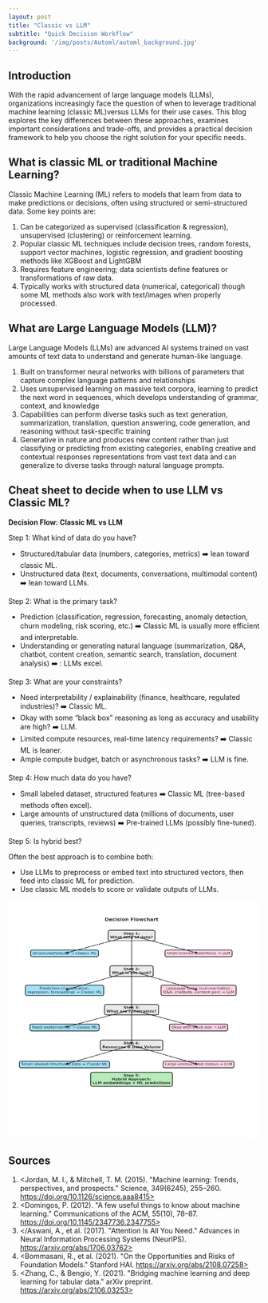 ```yaml
---
layout: post
title: "Classic vs LLM"
subtitle: "Quick Decision Workflow"
background: '/img/posts/Automl/automl_background.jpg'
---
```

## Introduction
With the rapid advancement of large language models (LLMs), organizations increasingly face the question of when to leverage traditional machine learning (classic ML)versus LLMs for their use cases. This blog explores the key differences between these approaches, examines important considerations and trade-offs, and provides a practical decision framework to help you choose the right solution for your specific needs.

## What is classic ML or traditional Machine Learning?
Classic Machine Learning (ML) refers to models that learn from data to make predictions or decisions, often using structured or semi-structured data. Some key points are:
1. Can be categorized as supervised (classification & regression), unsupervised (clustering) or reinforcement learning.
2. Popular classic ML techniques include decision trees, random forests, support vector machines, logistic regression, and gradient boosting methods like XGBoost and LightGBM
3. Requires feature engineering; data scientists define features or transformations of raw data.
4. Typically works with structured data (numerical, categorical) though some ML methods also work with text/images when properly processed.

## What are Large Language Models (LLM)?
Large Language Models (LLMs) are advanced AI systems trained on vast amounts of text data to understand and generate human-like language.
1. Built on transformer neural networks with billions of parameters that capture complex language patterns and relationships
2. Uses unsupervised learning on massive text corpora, learning to predict the next word in sequences, which develops understanding of grammar, context, and knowledge
3. Capabilities can perform diverse tasks such as text generation, summarization, translation, question answering, code generation, and reasoning without task-specific training
4. Generative in nature and produces new content rather than just classifying or predicting from existing categories, enabling creative and contextual responses
representations from vast text data and can generalize to diverse tasks through natural language prompts.

## Cheat sheet to decide when to use LLM vs Classic ML?

**Decision Flow: Classic ML vs LLM**

Step 1: What kind of data do you have?
* Structured/tabular data (numbers, categories, metrics) :arrow_right: lean toward classic ML.
* Unstructured data (text, documents, conversations, multimodal content) :arrow_right: lean toward LLMs.
 
Step 2: What is the primary task?
* Prediction (classification, regression, forecasting, anomaly detection, churn modeling, risk scoring, etc.) :arrow_right: Classic ML is usually more efficient and interpretable.
* Understanding or generating natural language (summarization, Q&A, chatbot, content creation, semantic search, translation, document analysis) :arrow_right: : LLMs excel.
 
Step 3: What are your constraints?
* Need interpretability / explainability (finance, healthcare, regulated industries)? :arrow_right: Classic ML.
* Okay with some “black box” reasoning as long as accuracy and usability are high? :arrow_right: LLM.
* Limited compute resources, real-time latency requirements? :arrow_right: Classic ML is leaner.
* Ample compute budget, batch or asynchronous tasks? :arrow_right: LLM is fine.
 
Step 4: How much data do you have?
* Small labeled dataset, structured features :arrow_right: Classic ML (tree-based methods often excel).
* Large amounts of unstructured data (millions of documents, user queries, transcripts, reviews) :arrow_right: Pre-trained LLMs (possibly fine-tuned).
 
Step 5: Is hybrid best?

Often the best approach is to combine both:
* Use LLMs to preprocess or embed text into structured vectors, then feed into classic ML for prediction.
* Use classic ML models to score or validate outputs of LLMs.

![ClassicMLLLM](/img/posts/ClassicMLLLM/Picture1.png)


## Sources
1. <Jordan, M. I., & Mitchell, T. M. (2015). "Machine learning: Trends, perspectives, and prospects." Science, 349(6245), 255–260. https://doi.org/10.1126/science.aaa8415>
2. <Domingos, P. (2012). "A few useful things to know about machine learning." Communications of the ACM, 55(10), 78–87. https://doi.org/10.1145/2347736.2347755>
3. </Aswani, A., et al. (2017). "Attention Is All You Need." Advances in Neural Information Processing Systems (NeurIPS). https://arxiv.org/abs/1706.03762>
4. <Bommasani, R., et al. (2021). "On the Opportunities and Risks of Foundation Models." Stanford HAI. https://arxiv.org/abs/2108.07258>
5. <Zhang, C., & Bengio, Y. (2021). "Bridging machine learning and deep learning for tabular data." arXiv preprint. https://arxiv.org/abs/2106.03253>